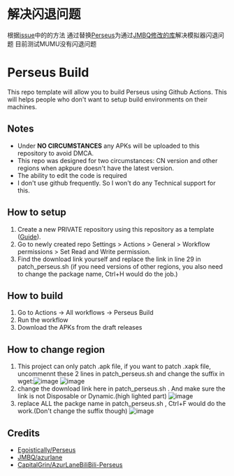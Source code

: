 # 解决闪退问题
根据[issue](https://github.com/CapitalGrin/AzurLaneBiliBili-Perseus/issues/6#issuecomment-2368122043)中的的方法
通过替换[Perseus](https://github.com/Egoistically/Perseus)为通过[JMBQ修改的库](https://github.com/JMBQ/azurlane)解决模拟器闪退问题
目前测试MUMU没有闪退问题

# Perseus Build
This repo template will allow you to build Perseus using Github Actions. This will helps people who don't want to setup build environments on their machines.

## Notes
- Under **NO CIRCUMSTANCES** any APKs will be uploaded to this repository to avoid DMCA.
- This repo was designed for two circumstances: CN version and other regions when apkpure doesn't have the latest version.
- The ability to edit the code is required
- I don't use github frequently. So I won't do any Technical support for this.

## How to setup
1. Create a new PRIVATE repository using this repository as a template ([Guide](https://docs.github.com/en/repositories/creating-and-managing-repositories/creating-a-repository-from-a-template)).
2. Go to newly created repo Settings > Actions > General > Workflow permissions > Set Read and Write permission.
3. Find the download link yourself and replace the link in line 29 in patch_perseus.sh (if you need versions of other regions, you also need to change the package name, Ctrl+H would do the job.)

## How to build
1. Go to Actions -> All workflows -> Perseus Build
2. Run the workflow
3. Download the APKs from the draft releases

## How to change region
1. This project can only patch .apk file, if you want to patch .xapk file, uncommennt these 2 lines in patch_perseus.sh and  change the suffix in wget:![image](https://github.com/CapitalGrin/AzurLaneBiliBili-Perseus/assets/109933411/c1d4ea1e-c00f-49d5-969e-11054d6ae8c6)
![image](https://github.com/CapitalGrin/AzurLaneBiliBili-Perseus/assets/109933411/8d721bae-34d8-4edf-8944-fc95e308ab13)
2. change the download link here in patch_perseus.sh . And make sure the link is not Disposable or Dynamic.(high lighted part)
![image](https://github.com/CapitalGrin/AzurLaneBiliBili-Perseus/assets/109933411/07f37070-015d-4b40-84e1-b23a1f6c856c)
3. replace ALL the packge name in patch_perseus.sh , Ctrl+F would do the work.(Don't change the suffix though)
![image](https://github.com/CapitalGrin/AzurLaneBiliBili-Perseus/assets/109933411/d91800e7-ca14-4b91-9931-07acc28a5d56)

## Credits
* [Egoistically/Perseus](https://github.com/Egoistically/Perseus)
* [JMBQ/azurlane](https://github.com/JMBQ/azurlane)
* [CapitalGrin/AzurLaneBiliBili-Perseus](https://github.com/CapitalGrin/AzurLaneBiliBili-Perseus)